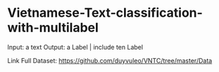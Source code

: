 # Vietnamese-Text-classification-with-multilabel
Input: a text
Output: a Label | include ten Label

Link Full Dataset: https://github.com/duyvuleo/VNTC/tree/master/Data
